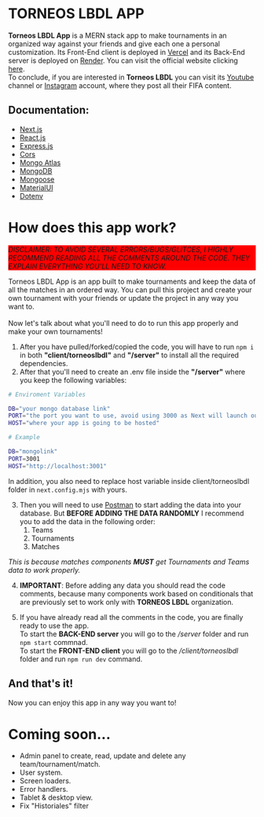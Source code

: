 # TORNEOS LBDL APP

**Torneos LBDL App** is a MERN stack app to make tournaments in an organized way against your friends and give each one a personal customization. Its Front-End client is deployed in [Vercel](https://vercel.com/docs) and its Back-End server is deployed on [Render](https://render.com/docs). You can visit the official website clicking [here](https://torneos-lbdl.vercel.app). <br>
To conclude, if you are interested in **Torneos LBDL** you can visit its [Youtube](https://www.youtube.com/@torneoslbdl) channel or [Instagram](https://www.instagram.com/torneoslbdl) account, where they post all their FIFA content.

## Documentation:<br>

- [Next.js](https://nextjs.org/docs/getting-started) <br>
- [React.js](https://legacy.reactjs.org/docs/getting-started.html)<br>
- [Express.js](https://expressjs.com/en/starter/installing.html)<br>
- [Cors](https://www.npmjs.com/package/cors)<br>
- [Mongo Atlas](https://www.mongodb.com/docs/atlas/getting-started/)<br>
- [MongoDB](https://www.mongodb.com/docs/manual/reference/method/)
- [Mongoose](https://mongoosejs.com/docs/)<br>
- [MaterialUI](https://mui.com/material-ui/getting-started/overview/) <br>
- [Dotenv](https://www.npmjs.com/package/dotenv) <br>

# How does this app work?

_*<p style="background-color:red;">DISCLAIMER: TO AVOID SEVERAL ERRORS/BUGS/GLITCES, I HIGHLY RECOMMEND READING ALL THE COMMENTS AROUND THE CODE. THEY EXPLAIN EVERYTHING YOU'LL NEED TO KNOW.<p>*_

Torneos LBDL App is an app built to make tournaments and keep the data of all the matches in an ordered way. You can pull this project and create your own tournament with your friends or update the project in any way you want to. <br>
<br>
Now let's talk about what you'll need to do to run this app properly and make your own tournaments!<br>

1. After you have pulled/forked/copied the code, you will have to run `npm i` in both **"client/torneoslbdl"** and **"/server"** to install all the required dependencies.
2. After that you'll need to create an .env file inside the **"/server"** where you keep the following variables:

```bash
# Enviroment Variables

DB="your mongo database link"
PORT="the port you want to use, avoid using 3000 as Next will launch our front end in 3000 port"
HOST="where your app is going to be hosted"

# Example

DB="mongolink"
PORT=3001
HOST="http://localhost:3001"

```

In addition, you also need to replace host variable inside client/torneoslbdl folder in `next.config.mjs` with yours.

3. Then you will need to use [Postman](https://www.postman.com/api-documentation-tool/) to start adding the data into your database. But **BEFORE ADDING THE DATA RANDOMLY** I recommend you to add the data in the following order:
   1. Teams
   2. Tournaments
   3. Matches

_This is because matches components **MUST** get *Tournaments* and *Teams* data to work properly._

4. **IMPORTANT**: Before adding any data you should read the code comments, because many components work based on conditionals that are previously set to work only with **TORNEOS LBDL** organization.

5. If you have already read all the comments in the code, you are finally ready to use the app. <br>
   To start the **BACK-END server** you will go to the _/server_ folder and run `npm start` commnad. <br>
   To start the **FRONT-END client** you will go to the _/client/torneoslbdl_ folder and run `npm run dev` command. <br>

## And that's it!

Now you can enjoy this app in any way you want to!

# Coming soon...

- Admin panel to create, read, update and delete any team/tournament/match.
- User system.
- Screen loaders.
- Error handlers.
- Tablet & desktop view.
- Fix "Historiales" filter
